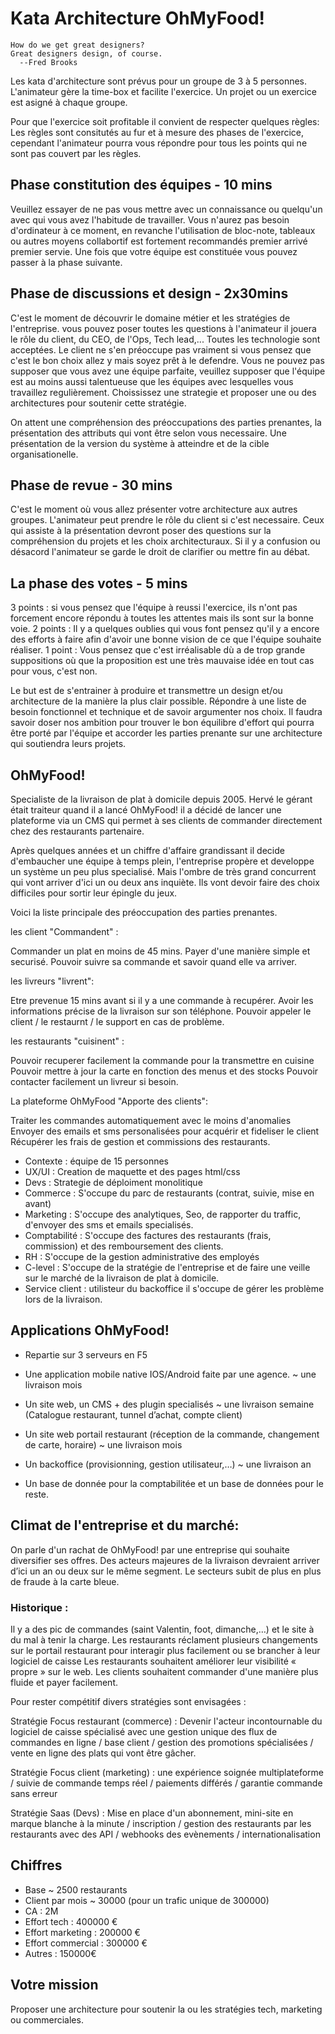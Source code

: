 # Kata Architecture OhMyFood!

```
How do we get great designers?
Great designers design, of course. 
  --Fred Brooks
```

Les kata d'architecture sont prévus pour un groupe de 3 à 5 personnes. L'animateur gère la time-box et facilite l'exercice. Un projet ou un exercice est asigné à chaque groupe.

Pour que l'exercice soit profitable il convient de respecter quelques règles:
Les règles sont consitutés au fur et à mesure des phases de l'exercice, cependant l'animateur pourra vous répondre pour tous les points qui ne sont pas couvert par les règles.

## Phase constitution des équipes - 10 mins

Veuillez essayer de ne pas vous mettre avec un connaissance ou quelqu'un avec qui vous avez l'habitude de travailler.
Vous n'aurez pas besoin d'ordinateur à ce moment, en revanche l'utilisation de bloc-note, tableaux ou autres moyens collabortif est fortement recommandés premier arrivé premier servie.
Une fois que votre équipe est constituée vous pouvez passer à la phase suivante.

## Phase de discussions et design - 2x30mins

C'est le moment de découvrir le domaine métier et les stratégies de l'entreprise.
vous pouvez poser toutes les questions à l'animateur il jouera le rôle du client, du CEO, de l'Ops, Tech lead,...
Toutes les technologie sont acceptées. Le client ne s'en préoccupe pas vraiment si vous pensez que c'est le bon choix allez y mais soyez prêt à le defendre.
Vous ne pouvez pas supposer que vous avez une équipe parfaite, veuillez supposer que l'équipe est au moins aussi talentueuse que les équipes avec lesquelles vous travaillez regulièrement.
Choississez une strategie et proposer une ou des architectures pour soutenir cette stratégie.

On attent une compréhension des préoccupations des parties prenantes, la présentation des attributs qui vont être selon vous necessaire. Une présentation de la version du système à atteindre et de la cible organisationelle.

## Phase de revue - 30 mins

C'est le moment où vous allez présenter votre architecture aux autres groupes. L'animateur peut prendre le rôle du client si c'est necessaire. Ceux qui assiste à la présentation devront poser des questions sur la compréhension du projets et les choix architecturaux.
Si il y a confusion ou désacord l'animateur se garde le droit de clarifier ou mettre fin au débat.
 
## La phase des votes - 5 mins

3 points : si vous pensez que l'équipe à reussi l'exercice, ils n'ont pas forcement encore répondu à toutes les attentes mais ils sont sur la bonne voie.
2 points : Il y a quelques oublies qui vous font pensez qu'il y a encore des efforts à faire afin d'avoir une bonne vision de ce que l'équipe souhaite réaliser.
1 point : Vous pensez que c'est irréalisable dù a de trop grande suppositions où que la proposition est une très mauvaise idée en tout cas pour vous, c'est non.

Le but est de s'entrainer à produire et transmettre un design et/ou architecture de la manière la plus clair possible.
Répondre à une liste de besoin fonctionnel et technique et de savoir argumenter nos choix.
Il faudra savoir doser nos ambition pour trouver le bon équilibre d'effort qui pourra être porté par l'équipe et
accorder les parties prenante sur une architecture qui soutiendra leurs projets.

## OhMyFood!

Specialiste de la livraison de plat à domicile depuis 2005. Hervé le gérant était traiteur quand il a lancé
OhMyFood! il a décidé de lancer une plateforme via un CMS qui permet à ses clients de commander directement chez des  restaurants partenaire.

Après quelques années et un chiffre d'affaire grandissant il decide d'embaucher une équipe à temps plein, l'entreprise propère et developpe un système un peu plus specialisé.
Mais l'ombre de très grand concurrent qui vont arriver d'ici un ou deux ans inquiète.
Ils vont devoir faire des choix difficiles pour sortir leur épingle du jeux.

Voici la liste principale des préoccupation des parties prenantes.

les client "Commandent" : 

Commander un plat en moins de 45 mins.
Payer d'une manière simple et securisé.
Pouvoir suivre sa commande et savoir quand elle va arriver.

les livreurs "livrent":

Etre prevenue 15 mins avant si il y a une commande à recupérer.
Avoir les informations précise de la livraison sur son téléphone.
Pouvoir appeler le client / le restaurnt / le support en cas de problème.

les restaurants "cuisinent" :

Pouvoir recuperer facilement la commande pour la transmettre en cuisine
Pouvoir mettre à jour la carte en fonction des menus et des stocks
Pouvoir contacter facilement un livreur si besoin.

La plateforme OhMyFood "Apporte des clients":

Traiter les commandes automatiquement avec le moins d'anomalies
Envoyer des emails et sms personalisées pour acquérir et fideliser le client
Récupérer les frais de gestion et commissions des restaurants.

- Contexte : équipe de 15 personnes
- UX/UI : Creation de maquette et des pages html/css
- Devs : Strategie de déploiment monolitique
- Commerce : S'occupe du parc de restaurants (contrat, suivie, mise en avant)
- Marketing : S'occupe des analytiques, Seo, de rapporter du traffic, d'envoyer des sms et emails specialisés.
- Comptabilité : S'occupe des factures des restaurants (frais, commission) et des remboursement des clients.
- RH : S'occupe de la gestion administrative des employés
- C-level : S'occupe de la stratégie de l'entreprise et de faire une veille sur le marché de la livraison de plat à domicile.
- Service client : utilisteur du backoffice il s'occupe de gérer les problème lors de la livraison.

## Applications OhMyFood!

- Repartie sur 3 serveurs en F5

- Une application mobile native IOS/Android faite par une agence. ~ une livraison mois

- Un site web, un CMS + des plugin specialisés ~ une livraison semaine
(Catalogue restaurant, tunnel d’achat, compte client)

- Un site web portail restaurant (réception de la commande, changement de carte, horaire) ~ une livraison mois

- Un backoffice (provisionning, gestion utilisateur,…) ~ une livraison an

- Un base de donnée pour la comptabilitée et un base de données pour le reste.

## Climat de l'entreprise et du marché: 

On parle d'un rachat de OhMyFood! par une entreprise qui souhaite diversifier ses offres.
Des acteurs majeures de la livraison devraient arriver d’ici un an ou deux sur le même segment.
Le secteurs subit de plus en plus de fraude à la carte bleue.

### Historique :

Il y a des pic de commandes (saint Valentin, foot, dimanche,…) et le site à du mal à tenir la charge.
Les restaurants réclament plusieurs changements sur le portail restaurant pour interagir plus facilement ou se brancher à leur logiciel de caisse
Les restaurants souhaitent améliorer leur visibilité « propre » sur le web.
Les clients souhaitent commander d'une manière plus fluide et payer facilement.

Pour rester compétitif divers stratégies sont envisagées : 

  Stratégie Focus restaurant (commerce) : Devenir l'acteur incontournable du logiciel de caisse spécialisé avec une gestion unique des flux de commandes en ligne / base client / gestion des promotions spécialisées / vente en ligne des plats qui vont être gâcher.

  Stratégie Focus client (marketing) : une expérience soignée multiplateforme / suivie de commande temps réel / paiements différés / garantie commande sans erreur

  Stratégie Saas (Devs) : Mise en place d'un abonnement, mini-site en marque blanche à la minute / inscription / gestion des restaurants par les restaurants avec des API / webhooks des evènements / internationalisation

## Chiffres

- Base ~ 2500 restaurants
- Client par mois ~ 30000 (pour un trafic unique de 300000) 
- CA : 2M
- Effort tech : 400000 €
- Effort marketing : 200000 €
- Effort commercial : 300000 €
- Autres : 150000€

## Votre mission

Proposer une architecture pour soutenir la ou les stratégies tech, marketing ou commerciales.
